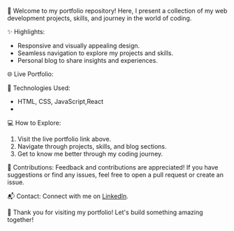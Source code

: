 🚀 Welcome to my portfolio repository! Here, I present a collection of my web development projects, skills, and journey in the world of coding.

✨ Highlights:
- Responsive and visually appealing design.
- Seamless navigation to explore my projects and skills.
- Personal blog to share insights and experiences.

🌐 Live Portfolio:


🔧 Technologies Used:
- HTML, CSS, JavaScript,React
-  
💻 How to Explore:
1. Visit the live portfolio link above.
2. Navigate through projects, skills, and blog sections.
3. Get to know me better through my coding journey.

🤝 Contributions:
Feedback and contributions are appreciated! If you have suggestions or find any issues, feel free to open a pull request or create an issue.

📬 Contact:
Connect with me on [LinkedIn](www.linkedin.com/in/nikhil-rajput-294816251).

🌟 Thank you for visiting my portfolio! Let's build something amazing together!
